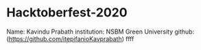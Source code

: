 # Hacktoberfest-2020

Name: Kavindu Prabath
institution: NSBM Green University
github: (https://github.com/itepifanioKavprabath)
ffff